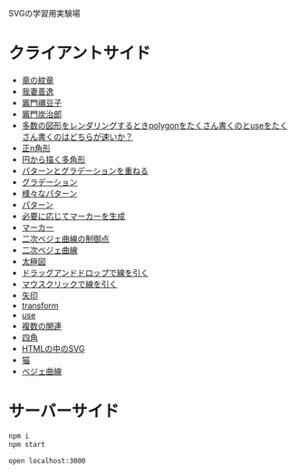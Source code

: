 SVGの学習用実験場

# クライアントサイド

- [竜の紋章](emblem-of-dragon/index.html)
- [我妻善逸](zenitsu/index.html)
- [竈門禰豆子](nezuko/index.html)
- [竈門炭治郎](tanjiro/index.html)
- [多数の図形をレンダリングするときpolygonをたくさん書くのとuseをたくさん書くのはどちらが速いか？](polygon-vs-use.html)
- [正n角形](nangle.html)
- [円から描く多角形](polygon-from-circle.html)
- [パターンとグラデーションを重ねる](pattern-and-gradient.html)
- [グラデーション](gradient.html)
- [様々なパターン](various-patterns.html)
- [パターン](pattern.html)
- [必要に応じてマーカーを生成](gerenate-marker.html)
- [マーカー](marker.html)
- [二次ベジェ曲線の制御点](control-point-of-quadratic-bezier.html)
- [二次ベジェ曲線](quadratic-bezier.html)
- [太極図](tai-chi.html)
- [ドラッグアンドドロップで線を引く](drag-relation.html)
- [マウスクリックで線を引く](render-relation.html)
- [矢印](arrow.html)
- [transform](transform.html)
- [use](use.html)
- [複数の関連](multi-relations.html)
- [四角](draw-square.html)
- [HTMLの中のSVG](svg-in-html.html)
- [猫](cat.html)
- [ベジェ曲線](draw-bezier.html)

# サーバーサイド

```sh
npm i
npm start
```

`open localhost:3000`